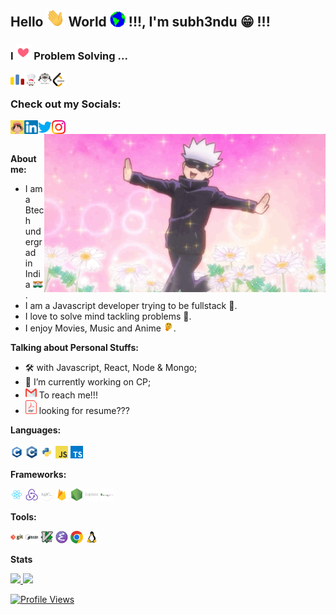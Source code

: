 ## Hello <img width="30" src="https://github.com/Venom-61/Venom-61/blob/main/assets/gif/Hi.gif" /> World <img width="25" src="https://github.com/Venom-61/Venom-61/blob/main/assets/gif/Earth.gif" /> !!!, I'm subh3ndu 😁 !!!


### I <img width="25" src="https://github.com/Venom-61/Venom-61/blob/main/assets/gif/Heart.gif" /> Problem Solving ...

<a href="https://codeforces.com/profile/Venom_61" target="_blank">
  <img align="left" alt="Venom_61's Codeforces" width="22px" src="https://github.com/Venom-61/Venom-61/blob/main/assets/logo/Codeforces.svg" />
</a>

<a href="https://www.codechef.com/users/subh3ndu/" target="_blank">
  <img align="left" alt="Venom_61's Codechef" width="22px" src="https://github.com/Venom-61/Venom-61/blob/main/assets/logo/Codechef.svg" />
</a>

<a href="https://atcoder.jp/users/subh3ndu/" target="_blank">
  <img align="left" alt="Venom_61's Atcoder" width="22px" src="https://github.com/Venom-61/Venom-61/blob/main/assets/logo/Atcoder.svg" />
</a>

<a href="https://leetcode.com/subh3ndu/" target="_blank">
  <img align="left" alt="Venom_61's Leetcode" width="22px" src="https://github.com/Venom-61/Venom-61/blob/main/assets/leetcode.png" />
</a>

<br />

### Check out my Socials:

<a href="https://subhendu.vercel.app" target="_blank">
  <img align="left" alt="Subhendu's Personal Website" width="22px" src="https://github.com/Venom-61/Venom-61/blob/main/assets/luffy.jpg" />
</a>

<a href="https://www.linkedin.com/in/subhendukarma/" target="_blank">
  <img align="left" alt="Subhendu's Linkdein" width="22px" src="https://github.com/Venom-61/Venom-61/blob/main/assets/logo/Linkedin.svg" />
</a>

<a href="https://twitter.com/subhendukarma" target="_blank">
  <img align="left" alt="Subhendu's Twitter" width="22px" src="https://github.com/Venom-61/Venom-61/blob/main/assets/logo/Twitter.svg" />
</a>

<a href="https://instagram.com/maikarmahoon" target="_blank">
  <img align="left" alt="Subhendu's Twitter" width="22px" src="https://github.com/Venom-61/Venom-61/blob/main/assets/logo/Instagram.svg" />
</a>

<img align="right" width="450px" alt="Gojo Satoru Running GIF" src="https://github.com/Venom-61/Venom-61/blob/main/assets/gif/Gojo.gif" />

<br />
<br />

**About me:**
- I am a Btech undergrad in India <img width="16px" src="https://github.com/Venom-61/Venom-61/blob/main/assets/gif/Flag.gif" />.
- I am a Javascript developer trying to be fullstack 🚀.
- I love to solve mind tackling problems 🧠.
- I enjoy Movies, Music and Anime <img width="16px" src="https://github.com/Venom-61/Venom-61/blob/main/assets/gif/OP.gif" />.

**Talking about Personal Stuffs:**

- 🛠 with Javascript, React, Node & Mongo; 
- 🔭 I’m currently working on CP;
- <a href="mailto:subhendukarmakar61@gmail.com"><img alt="gmail" width="18px" src="https://github.com/Venom-61/Venom-61/blob/main/assets/logo/Gmail.svg" /></a> To reach me!!! 
- <a href="https://raw.githubusercontent.com/subh3ndu/Resume/main/main.pdf" target="_blank" download><img alt="Download Resume" width="18px" src="https://github.com/Venom-61/Venom-61/blob/main/assets/download.png" /></a> looking for resume??? 

**Languages:**  
<br />
<code><img height="20" src="https://raw.githubusercontent.com/github/explore/80688e429a7d4ef2fca1e82350fe8e3517d3494d/topics/c/c.png"></code>
<code><img height="20" src="https://raw.githubusercontent.com/github/explore/80688e429a7d4ef2fca1e82350fe8e3517d3494d/topics/cpp/cpp.png"></code>
<code><img height="20" src="https://raw.githubusercontent.com/github/explore/80688e429a7d4ef2fca1e82350fe8e3517d3494d/topics/python/python.png"></code>
<code><img height="20" src="https://raw.githubusercontent.com/github/explore/80688e429a7d4ef2fca1e82350fe8e3517d3494d/topics/javascript/javascript.png"></code>
<code><img height="20" src="https://raw.githubusercontent.com/github/explore/80688e429a7d4ef2fca1e82350fe8e3517d3494d/topics/typescript/typescript.png"></code>

**Frameworks:**

<code><img height="20" src="https://raw.githubusercontent.com/github/explore/80688e429a7d4ef2fca1e82350fe8e3517d3494d/topics/react/react.png"></code>
<code><img height="20" src="https://raw.githubusercontent.com/github/explore/80688e429a7d4ef2fca1e82350fe8e3517d3494d/topics/redux/redux.png"></code>
<code><img height="20" src="https://github.com/Venom-61/Venom-61/blob/main/assets/Next.png" /></code>
<code><img height="20" src="https://raw.githubusercontent.com/github/explore/80688e429a7d4ef2fca1e82350fe8e3517d3494d/topics/firebase/firebase.png"></code>
<code><img height="20" src="https://raw.githubusercontent.com/github/explore/80688e429a7d4ef2fca1e82350fe8e3517d3494d/topics/nodejs/nodejs.png"></code>
<code><img height="20" src="https://raw.githubusercontent.com/github/explore/80688e429a7d4ef2fca1e82350fe8e3517d3494d/topics/express/express.png"></code>
<code><img height="20" src="https://raw.githubusercontent.com/github/explore/80688e429a7d4ef2fca1e82350fe8e3517d3494d/topics/mongodb/mongodb.png"></code>


**Tools:**
<br />

<code><img height="20" src="https://raw.githubusercontent.com/github/explore/80688e429a7d4ef2fca1e82350fe8e3517d3494d/topics/git/git.png"></code>
<code><img height="20" src="https://raw.githubusercontent.com/github/explore/80688e429a7d4ef2fca1e82350fe8e3517d3494d/topics/bash/bash.png"></code>
<code><img height="20" src="https://raw.githubusercontent.com/github/explore/80688e429a7d4ef2fca1e82350fe8e3517d3494d/topics/vim/vim.png"></code>
<code><img height="20" src="https://raw.githubusercontent.com/github/explore/80688e429a7d4ef2fca1e82350fe8e3517d3494d/topics/emacs/emacs.png"></code>
<code><img height="20" src="https://raw.githubusercontent.com/github/explore/80688e429a7d4ef2fca1e82350fe8e3517d3494d/topics/chrome/chrome.png"></code>
<code><img height="20" src="https://raw.githubusercontent.com/github/explore/80688e429a7d4ef2fca1e82350fe8e3517d3494d/topics/linux/linux.png"></code>


**Stats**

<div>
  <a href="https://github.com/subh3ndu">
  <img height="180em" src="https://github-readme-stats.vercel.app/api?username=subh3ndu&show_icons=true&include_all_commits=true&count_private=true"/>
  <img height="180em" src="https://github-readme-stats.vercel.app/api/top-langs/?username=subh3ndu&layout=compact&langs_count=6"/>
</div>

![Profile Views](https://gpvc.arturio.dev/subh3ndu)
